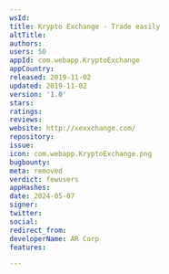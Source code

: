 ```yaml
---
wsId: 
title: Krypto Exchange - Trade easily
altTitle: 
authors: 
users: 50
appId: com.webapp.KryptoExchange
appCountry: 
released: 2019-11-02
updated: 2019-11-02
version: '1.0'
stars: 
ratings: 
reviews: 
website: http://xexxchange.com/
repository: 
issue: 
icon: com.webapp.KryptoExchange.png
bugbounty: 
meta: removed
verdict: fewusers
appHashes: 
date: 2024-05-07
signer: 
twitter: 
social: 
redirect_from: 
developerName: AR Corp
features: 

---
```


